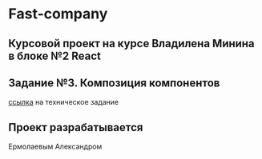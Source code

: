 # Fast-company

## Курсовой проект на курсе Владилена Минина в блоке №2 React

## Задание №3. Композиция компонентов

[ссылка](https://vladilen.ru/pl/teach/control/lesson/view?id=201179998) на техническое задание

## Проект разрабатывается
Ермолаевым Александром




